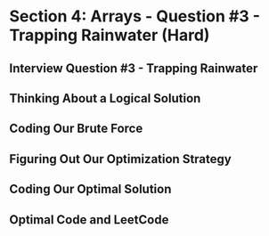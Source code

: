 # Section 4: Arrays - Question #3 - Trapping Rainwater (Hard) 

## Interview Question #3 - Trapping Rainwater 

## Thinking About a Logical Solution 

## Coding Our Brute Force 

## Figuring Out Our Optimization Strategy 

## Coding Our Optimal Solution 

## Optimal Code and LeetCode 